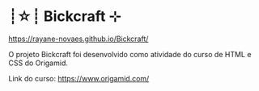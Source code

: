 
# ┊☆┊ Bickcraft ⊹

https://rayane-novaes.github.io/Bickcraft/

O projeto Bickcraft foi desenvolvido como atividade do curso de HTML e CSS do Origamid. 


Link do curso: https://www.origamid.com/
